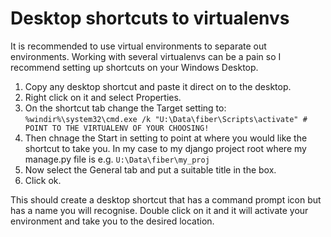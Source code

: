 
# Desktop shortcuts to virtualenvs

It is recommended to use virtual environments to separate out environments.  Working with several virtualenvs can be a pain so I recommend setting up shortcuts on your Windows Desktop.

1. Copy any desktop shortcut and paste it direct on to the desktop.
2. Right click on it and select Properties.
3. On the shortcut tab change the Target setting to:
    `%windir%\system32\cmd.exe /k "U:\Data\fiber\Scripts\activate" # POINT TO THE VIRTUALENV OF YOUR CHOOSING!`
4. Then chnage the Start in setting to point at where you would like the shortcut to take you.  In my case to my django project root where my manage.py file is e.g.
    `U:\Data\fiber\my_proj`
5. Now select the General tab and put a suitable title in the box.
6. Click ok.


This should create a desktop shortcut that has a command prompt icon but has a name you will recognise.  Double click on it and it will activate your environment and take you to the desired location.

